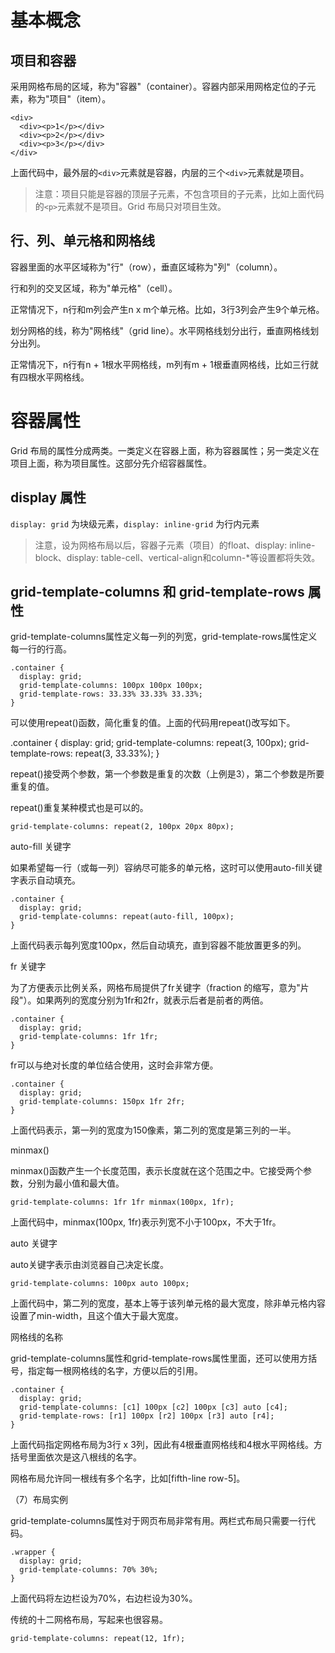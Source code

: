 # 基本概念

## 项目和容器

采用网格布局的区域，称为"容器"（container）。容器内部采用网格定位的子元素，称为"项目"（item）。
```
<div>
  <div><p>1</p></div>
  <div><p>2</p></div>
  <div><p>3</p></div>
</div>
```
上面代码中，最外层的```<div>```元素就是容器，内层的三个```<div>```元素就是项目。

> 注意：项目只能是容器的顶层子元素，不包含项目的子元素，比如上面代码的```<p>```元素就不是项目。Grid 布局只对项目生效。

## 行、列、单元格和网格线

容器里面的水平区域称为"行"（row），垂直区域称为"列"（column）。

行和列的交叉区域，称为"单元格"（cell）。

正常情况下，n行和m列会产生n x m个单元格。比如，3行3列会产生9个单元格。

划分网格的线，称为"网格线"（grid line）。水平网格线划分出行，垂直网格线划分出列。

正常情况下，n行有n + 1根水平网格线，m列有m + 1根垂直网格线，比如三行就有四根水平网格线。

# 容器属性

Grid 布局的属性分成两类。一类定义在容器上面，称为容器属性；另一类定义在项目上面，称为项目属性。这部分先介绍容器属性。

## display 属性
```display: grid``` 为块级元素，```display: inline-grid``` 为行内元素

> 注意，设为网格布局以后，容器子元素（项目）的float、display: inline-block、display: table-cell、vertical-align和column-*等设置都将失效。

## grid-template-columns 和 grid-template-rows 属性

grid-template-columns属性定义每一列的列宽，grid-template-rows属性定义每一行的行高。

```
.container {
  display: grid;
  grid-template-columns: 100px 100px 100px;
  grid-template-rows: 33.33% 33.33% 33.33%;
}
```

可以使用repeat()函数，简化重复的值。上面的代码用repeat()改写如下。

.container {
  display: grid;
  grid-template-columns: repeat(3, 100px);
  grid-template-rows: repeat(3, 33.33%);
}

repeat()接受两个参数，第一个参数是重复的次数（上例是3），第二个参数是所要重复的值。

repeat()重复某种模式也是可以的。

```
grid-template-columns: repeat(2, 100px 20px 80px);
```

auto-fill 关键字

如果希望每一行（或每一列）容纳尽可能多的单元格，这时可以使用auto-fill关键字表示自动填充。

```
.container {
  display: grid;
  grid-template-columns: repeat(auto-fill, 100px);
}
```

上面代码表示每列宽度100px，然后自动填充，直到容器不能放置更多的列。

fr 关键字

为了方便表示比例关系，网格布局提供了fr关键字（fraction 的缩写，意为"片段"）。如果两列的宽度分别为1fr和2fr，就表示后者是前者的两倍。

```
.container {
  display: grid;
  grid-template-columns: 1fr 1fr;
}
```

fr可以与绝对长度的单位结合使用，这时会非常方便。

```
.container {
  display: grid;
  grid-template-columns: 150px 1fr 2fr;
}
```

上面代码表示，第一列的宽度为150像素，第二列的宽度是第三列的一半。

minmax()

minmax()函数产生一个长度范围，表示长度就在这个范围之中。它接受两个参数，分别为最小值和最大值。

```
grid-template-columns: 1fr 1fr minmax(100px, 1fr);
```

上面代码中，minmax(100px, 1fr)表示列宽不小于100px，不大于1fr。

auto 关键字

auto关键字表示由浏览器自己决定长度。

```
grid-template-columns: 100px auto 100px;
```

上面代码中，第二列的宽度，基本上等于该列单元格的最大宽度，除非单元格内容设置了min-width，且这个值大于最大宽度。

网格线的名称

grid-template-columns属性和grid-template-rows属性里面，还可以使用方括号，指定每一根网格线的名字，方便以后的引用。

```
.container {
  display: grid;
  grid-template-columns: [c1] 100px [c2] 100px [c3] auto [c4];
  grid-template-rows: [r1] 100px [r2] 100px [r3] auto [r4];
}
```

上面代码指定网格布局为3行 x 3列，因此有4根垂直网格线和4根水平网格线。方括号里面依次是这八根线的名字。

网格布局允许同一根线有多个名字，比如[fifth-line row-5]。

（7）布局实例

grid-template-columns属性对于网页布局非常有用。两栏式布局只需要一行代码。

```
.wrapper {
  display: grid;
  grid-template-columns: 70% 30%;
}
```

上面代码将左边栏设为70%，右边栏设为30%。

传统的十二网格布局，写起来也很容易。

```
grid-template-columns: repeat(12, 1fr);
```